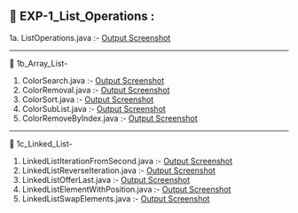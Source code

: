 ## 📸 EXP-1_List_Operations :

1a. ListOperations.java :- [Output Screenshot](https://github.com/rohinirb56789/Advanced-Java/blob/main/LAB-1_List_Operations/Screenshot-1a_ListOperations.png)

----------------------------------------------------------------------------------------------------------------------------------------- 

📸 1b_Array_List-

1. ColorSearch.java        :- [Output Screenshot](https://github.com/rohinirb56789/Advanced-Java/blob/main/LAB-1_List_Operations/1b_Array_List/Screenshot-1b_Array_List_Search.png)
2. ColorRemoval.java       :- [Output Screenshot](https://github.com/rohinirb56789/Advanced-Java/blob/main/LAB-1_List_Operations/1b_Array_List/Screenshot-1b_Array_List_Remove.png)
3. ColorSort.java          :- [Output Screenshot](https://github.com/rohinirb56789/Advanced-Java/blob/main/LAB-1_List_Operations/1b_Array_List/Screenshot-1b_%20Array_List_Sort.png)
4. ColorSubList.java       :- [Output Screenshot](https://github.com/rohinirb56789/Advanced-Java/blob/main/LAB-1_List_Operations/1b_Array_List/Screenshot-1b_Array_List_SubList.png)
5. ColorRemoveByIndex.java :- [Output Screenshot](https://github.com/rohinirb56789/Advanced-Java/blob/main/LAB-1_List_Operations/1b_Array_List/Screenshot-1b_%20Array_List_RemoveByIndex.png)

----------------------------------------------------------------------------------------------------------------------------------------- 

📸 1c_Linked_List-

1. LinkedListIterationFromSecond.java :- [Output Screenshot](https://github.com/rohinirb56789/Advanced-Java/blob/main/LAB-1_List_Operations/1c_Linked_List/Screenshot-1c_LinkedList_IterationFromSecond.png)
2. LinkedListReverseIteration.java    :- [Output Screenshot](https://github.com/rohinirb56789/Advanced-Java/blob/main/LAB-1_List_Operations/1c_Linked_List/Screenshot-1c_LinkedList_ReverseIteration.png)
3. LinkedListOfferLast.java           :- [Output Screenshot](http://github.com/rohinirb56789/Advanced-Java/blob/main/LAB-1_List_Operations/1c_Linked_List/Screenshot-1c_LinkedList_OfferLast.png)
4. LinkedListElementWithPosition.java :- [Output Screenshot](https://github.com/rohinirb56789/Advanced-Java/blob/main/LAB-1_List_Operations/1c_Linked_List/Screenshot-1c_LinkedList_ElementWithPosition.png)
5. LinkedListSwapElements.java        :- [Output Screenshot](https://github.com/rohinirb56789/Advanced-Java/blob/main/LAB-1_List_Operations/1c_Linked_List/Screenshot-1c_LinkedList_SwapElements.png)
